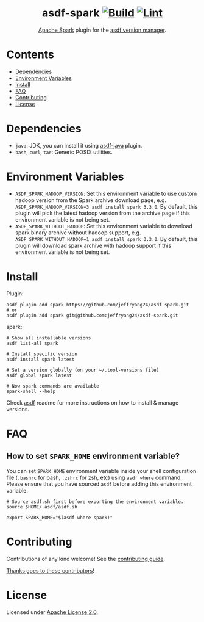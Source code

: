 <div align="center">

# asdf-spark [![Build](https://github.com/jeffryang24/asdf-spark/actions/workflows/build.yml/badge.svg)](https://github.com/jeffryang24/asdf-spark/actions/workflows/build.yml) [![Lint](https://github.com/jeffryang24/asdf-spark/actions/workflows/lint.yml/badge.svg)](https://github.com/jeffryang24/asdf-spark/actions/workflows/lint.yml)

[Apache Spark](https://spark.apache.org/docs/latest/) plugin for the [asdf version manager](https://asdf-vm.com).

</div>

# Contents

- [Dependencies](#dependencies)
- [Environment Variables](#environment-variables)
- [Install](#install)
- [FAQ](#faq)
- [Contributing](#contributing)
- [License](#license)

# Dependencies

- `java`: JDK, you can install it using [asdf-java](https://github.com/halcyon/asdf-java) plugin.
- `bash`, `curl`, `tar`: Generic POSIX utilities.

# Environment Variables

- `ASDF_SPARK_HADOOP_VERSION`: Set this environment variable to use custom hadoop version from the Spark archive download page, e.g. `ASDF_SPARK_HADOOP_VERSION=3 asdf install spark 3.3.0`. By default, this plugin will pick the latest hadoop version from the archive page if this environment variable is not being set.
- `ASDF_SPARK_WITHOUT_HADOOP`: Set this environment variable to download spark binary archive without hadoop support, e.g. `ASDF_SPARK_WITHOUT_HADOOP=1 asdf install spark 3.3.0`. By default, this plugin will download spark archive with hadoop support if this environment variable is not being set.

# Install

Plugin:

```shell
asdf plugin add spark https://github.com/jeffryang24/asdf-spark.git
# or
asdf plugin add spark git@github.com:jeffryang24/asdf-spark.git
```

spark:

```shell
# Show all installable versions
asdf list-all spark

# Install specific version
asdf install spark latest

# Set a version globally (on your ~/.tool-versions file)
asdf global spark latest

# Now spark commands are available
spark-shell --help
```

Check [asdf](https://github.com/asdf-vm/asdf) readme for more instructions on how to
install & manage versions.

# FAQ

## How to set `SPARK_HOME` environment variable?

You can set `SPARK_HOME` environment variable inside your shell configuration file (`.bashrc` for bash, `.zshrc` for zsh, etc)
using `asdf where` command. Please ensure that you have sourced `asdf` before adding this environment variable.

```shell
# Source asdf.sh first before exporting the environment variable.
source $HOME/.asdf/asdf.sh

export SPARK_HOME="$(asdf where spark)"
```

# Contributing

Contributions of any kind welcome! See the [contributing guide](contributing.md).

[Thanks goes to these contributors](https://github.com/jeffryang24/asdf-spark/graphs/contributors)!

# License

Licensed under [Apache License 2.0](LICENSE).
